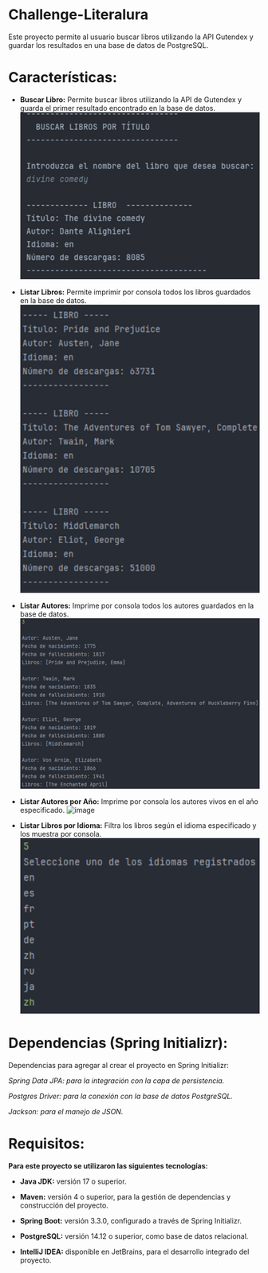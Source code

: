 # Challenge-Literalura
Este proyecto permite al usuario buscar libros utilizando la API Gutendex y guardar los resultados en una base de datos de PostgreSQL.


# Características:

+ **Buscar Libro:** Permite buscar libros utilizando la API de Gutendex y guarda el primer resultado encontrado en la base de datos.
  ![image](https://github.com/josemartinez93/Challenge-Literalura/blob/0f8bb88b76c11bedce7256baedf8b15dac7b466c/img/1%20buscar%20libro%20por%20titulo.png)

  

+ **Listar Libros:** Permite imprimir por consola todos los libros guardados en la base de datos.
![image](https://github.com/josemartinez93/Challenge-Literalura/blob/98873e91b2b77568ddf3a502cd6c1aa5586b7b9c/img/2%20muestra%20los%20libros%20registrados.png)


+ **Listar Autores:** Imprime por consola todos los autores guardados en la base de datos.
  ![image](https://github.com/josemartinez93/Challenge-Literalura/blob/98873e91b2b77568ddf3a502cd6c1aa5586b7b9c/img/3%20muestra%20los%20autores%20registrados.png)

  

+ **Listar Autores por Año:** Imprime por consola los autores vivos en el año especificado.
  ![image](https://github.com/josemartinez93/Challenge-Literalura/blob/98873e91b2b77568ddf3a502cd6c1aa5586b7b9c/img/4%20solicita%20ingresar%20un%20a%C3%B1o.png)

  

+ **Listar Libros por Idioma:** Filtra los libros según el idioma especificado y los muestra por consola.
  ![image](https://github.com/josemartinez93/Challenge-Literalura/blob/98873e91b2b77568ddf3a502cd6c1aa5586b7b9c/img/5%20los%20idiomas%20en%20los%20que%20se%20escribieron%20los%20libros.png)

  


# Dependencias (Spring Initializr):

Dependencias para agregar al crear el proyecto en Spring Initializr:

_Spring Data JPA: para la integración con la capa de persistencia._

_Postgres Driver: para la conexión con la base de datos PostgreSQL._

_Jackson: para el manejo de JSON._



# Requisitos:

**Para este proyecto se utilizaron las siguientes tecnologías:**

+ **Java JDK:** versión 17 o superior.

+ **Maven:** versión 4 o superior, para la gestión de dependencias y construcción del proyecto.

+ **Spring Boot:** versión 3.3.0, configurado a través de Spring Initializr.

+ **PostgreSQL:** versión 14.12 o superior, como base de datos relacional.

+ **IntelliJ IDEA:** disponible en JetBrains, para el desarrollo integrado del proyecto.
